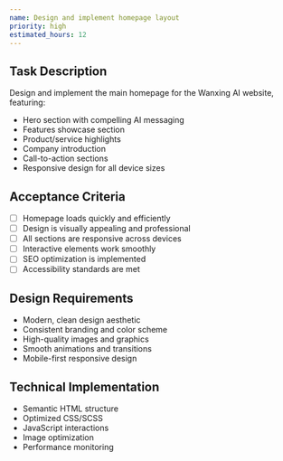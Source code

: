 ```yaml
---
name: Design and implement homepage layout
priority: high
estimated_hours: 12
---
```


## Task Description

Design and implement the main homepage for the Wanxing AI website, featuring:

- Hero section with compelling AI messaging
- Features showcase section
- Product/service highlights
- Company introduction
- Call-to-action sections
- Responsive design for all device sizes

## Acceptance Criteria

- [ ] Homepage loads quickly and efficiently
- [ ] Design is visually appealing and professional
- [ ] All sections are responsive across devices
- [ ] Interactive elements work smoothly
- [ ] SEO optimization is implemented
- [ ] Accessibility standards are met

## Design Requirements

- Modern, clean design aesthetic
- Consistent branding and color scheme
- High-quality images and graphics
- Smooth animations and transitions
- Mobile-first responsive design

## Technical Implementation

- Semantic HTML structure
- Optimized CSS/SCSS
- JavaScript interactions
- Image optimization
- Performance monitoring
